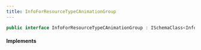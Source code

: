 ```yaml
---
title: InfoForResourceTypeCAnimationGroup
---
```


```csharp
public interface InfoForResourceTypeCAnimationGroup : ISchemaClass<InfoForResourceTypeCAnimationGroup>, ISchemaField, ISchemaClass, INativeHandle
```

#### Implements

